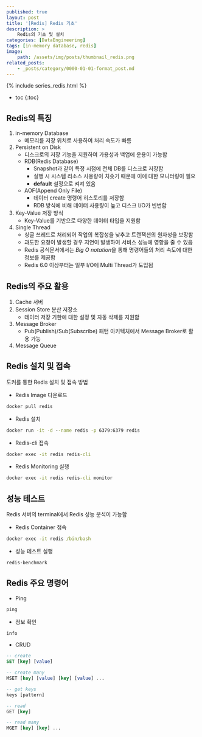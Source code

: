```yaml
---
published: true
layout: post
title: '[Redis] Redis 기초'
description: >
    Redis의 기초 및 설치
categories: [DataEngineering]
tags: [in-memory database, redis]
image:
    path: /assets/img/posts/thumbnail_redis.png
related_posts:
    - _posts/category/0000-01-01-format_post.md
---
```

{% include series_redis.html %}
* toc
{:toc}

## Redis의 특징

1. in-memory Database
    - 메모리를 저장 위치로 사용하여 처리 속도가 빠름
1. Persistent on Disk
    - 디스크로의 저장 기능을 지원하여 가용성과 백업에 운용이 가능함
    - RDB(Redis Database)
        - Snapshot과 같이 특정 시점에 전체 DB를 디스크로 저장함
        - 실행 시 시스템 리소스 사용량이 치솟기 때문에 이에 대한 모니터링이 필요
        - **default** 설정으로 켜져 있음
    - AOF(Append Only File)
        - 데이터 create 명령어 히스토리를 저장함
        - RDB 방식에 비해 데이터 사용량이 높고 디스크 I/O가 빈번함
1. Key-Value 저장 방식
    - Key-Value를 기반으로 다양한 데이터 타입을 지원함
1. Single Thread
    - 싱글 쓰레드로 처리되어 작업의 복잡성을 낮추고 트랜잭션의 원자성을 보장함
    - 과도한 요청이 발생할 경우 지연이 발생하여 서비스 성능에 영향을 줄 수 있음
    - Redis 공식문서에서는 *Big O notation*을 통해 명령어들의 처리 속도에 대한 정보를 제공함
    - Redis 6.0 이상부터는 일부 I/O에 Multi Thread가 도입됨

## Redis의 주요 활용

1. Cache 서버
1. Session Store 분산 저장소
    - 데이터 저장 기한에 대한 설정 및 자동 삭제를 지원함
1. Message Broker
    - Pub(Publish)/Sub(Subscribe) 패턴 아키텍처에서 Message Broker로 활용 가능
1. Message Queue

## Redis 설치 및 접속

도커를 통한 Redis 설치 및 접속 방법  

- Redis Image 다운로드

```bat
docker pull redis
```

- Redis 설치

```bat
docker run -it -d --name redis -p 6379:6379 redis
```

- Redis-cli 접속

```bat
docker exec -it redis redis-cli
```

- Redis Monitoring 실행

```bat
docker exec -it redis redis-cli monitor
```

## 성능 테스트

Redis 서버의 terminal에서 Redis 성능 분석이 가능함  

- Redis Container 접속

```bat
docker exec -it redis /bin/bash
```

- 성능 테스트 실행

```bat
redis-benchmark
```

## Redis 주요 명령어

- Ping

```bat
ping
```

- 정보 확인

```bat
info
```

- CRUD

```sql
-- create
SET [key] [value]

-- create many
MSET [key] [value] [key] [value] ...
```

```sql
-- get keys
keys [pattern]
```

```sql
-- read
GET [key]

-- read many
MGET [key] [key] ...
```